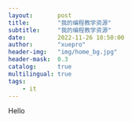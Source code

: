 ```yaml
---
layout:       post
title:        "我的编程教学资源"
subtitle:     "我的编程教学资源"
date:         2022-11-26 10:50:00
author:       "xuepro"
header-img:   "img/home_bg.jpg"
header-mask:  0.3
catalog:      true
multilingual: true
tags:
    - it
---
```


Hello
